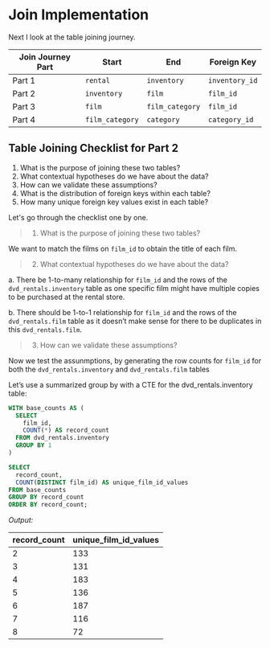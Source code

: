 # Join Implementation

Next I look at the table joining journey. 

| Join Journey Part | Start               |  End                |  Foreign Key       |
|-------------------|---------------------|---------------------|--------------------|
| Part 1            | ```rental```        | ```inventory```     | ```inventory_id``` |
| Part 2            | ```inventory```     | ```film```          | ```film_id```      |
| Part 3            | ```film```          | ```film_category``` | ```film_id```      |
| Part 4            | ```film_category``` | ```category```      | ```category_id```  |

## Table Joining Checklist for Part 2
1. What is the purpose of joining these two tables?
2. What contextual hypotheses do we have about the data?
3. How can we validate these assumptions?
4. What is the distribution of foreign keys within each table?
5. How many unique foreign key values exist in each table?

Let's go through the checklist one by one.

> 1. What is the purpose of joining these two tables?

We want to match the films on ```film_id``` to obtain the title of each film.

> 2. What contextual hypotheses do we have about the data?

a. There be 1-to-many relationship for ```film_id``` and the rows of the ```dvd_rentals.inventory``` table as one specific film might have multiple copies to be purchased at the rental store.

b. There should be 1-to-1 relationship for ```film_id``` and the rows of the ```dvd_rentals.film``` table as it doesn’t make sense for there to be duplicates in this ```dvd_rentals.film```.

> 3. How can we validate these assumptions?

Now we test the assunmptions, by generating the row counts for ```film_id``` for both the ```dvd_rentals.inventory``` and ```dvd_rentals.film``` tables

Let’s use a summarized group by with a CTE for the dvd_rentals.inventory table:

```sql
WITH base_counts AS (
  SELECT 
    film_id,
    COUNT(*) AS record_count
  FROM dvd_rentals.inventory
  GROUP BY 1
)

SELECT 
  record_count,
  COUNT(DISTINCT film_id) AS unique_film_id_values
FROM base_counts
GROUP BY record_count
ORDER BY record_count;
```

*Output:*

| record_count | unique_film_id_values |
|--------------|-----------------------|
| 2            | 133                   |
| 3            | 131                   |
| 4            | 183                   |
| 5            | 136                   |
| 6            | 187                   |
| 7            | 116                   |
| 8            | 72                    |

